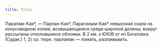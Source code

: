 ```yaml
---
title: Title
---
```


Паралам-Кая*, — Парлан-Кая*, Парагиным-Кая* невысокая скала на конусовидном
холме, возвышающемся среди широкой долины; вокруг рассыпаны отколовшиеся
обломки. В 2 км. к ЮЮВ от нп Богатовка (Судак.) 1, 2) ср. тюрк. парламак —
ломать, разламывать.
